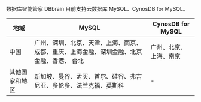 数据库智能管家 DBbrain 目前支持云数据库 MySQL、CynosDB for MySQL。


| 地域              | MySQL |    CynosDB for MySQL                |
| ---------------- | ------------------------------- | -------------------- | 
|  中国            | 广州、深圳、北京、天津、上海、南京、成都、重庆、上海金融、深圳金融、北京金融、香港、  台北 | 广州、北京、上海、南京 |
| 其他国家和地区 |     新加坡、曼谷、孟买、首尔、硅谷、弗吉尼亚、多伦多、法兰克福、莫斯科   |      -                |  
